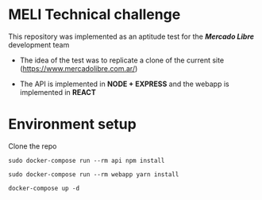 # MELI Technical challenge

This repository was implemented as an aptitude test for the _**Mercado Libre**_ development team

  * The idea of the test was to replicate a clone of the current site (https://www.mercadolibre.com.ar/)

  * The API is implemented in **NODE + EXPRESS** and the webapp is implemented in **REACT**

# Environment setup

Clone the repo

`sudo docker-compose run --rm api npm install`

`sudo docker-compose run --rm webapp yarn install`

`docker-compose up -d`


